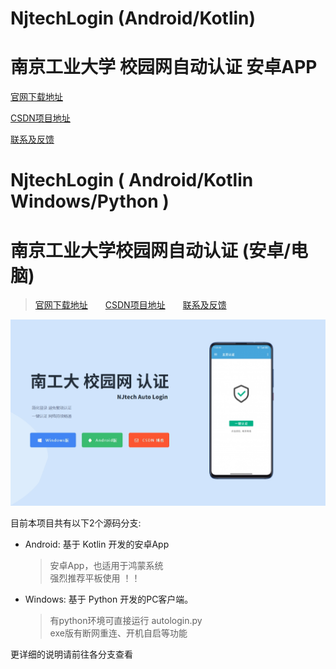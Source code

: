 # NjtechLogin (Android/Kotlin)
# 南京工业大学 校园网自动认证 安卓APP

[官网下载地址][1] 

[CSDN项目地址][2]  

[联系及反馈][3]




[1]: https://alpherk.github.io/NjtechAutoLogin/
[2]: https://blog.csdn.net/Alpherkin/article/details/120580798
[3]: https://blog.csdn.net/Alpherkin

# NjtechLogin ( Android/Kotlin Windows/Python )
# 南京工业大学校园网自动认证 (安卓/电脑)



> [官网下载地址][1]&emsp;&emsp;[CSDN项目地址][2]&emsp;&emsp;[联系及反馈][3]

![官网主页示图][0]


目前本项目共有以下2个源码分支:

- Android: 基于 Kotlin 开发的安卓App
  > 安卓App，也适用于鸿蒙系统  
  > 强烈推荐平板使用 ！！

- Windows: 基于 Python 开发的PC客户端。
  > 有python环境可直接运行 autologin.py  
  > exe版有断网重连、开机自启等功能


更详细的说明请前往各分支查看




[0]: https://github.com/AlpHerk/NjtechAutoLogin/blob/Windows/docs/images/homepage.jpg
[1]: https://alpherk.github.io/NjtechAutoLogin/
[2]: https://blog.csdn.net/Alpherkin/article/details/120580798
[3]: https://blog.csdn.net/Alpherkin
[4]: https://github.com/AlpHerk/NjtechAutoLogin/blob/WebPage/images/homepage.jpg